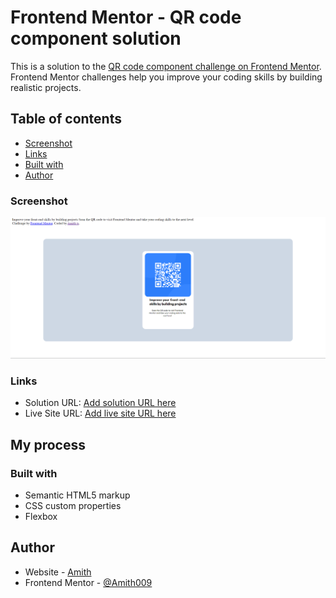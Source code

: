 # Frontend Mentor - QR code component solution

This is a solution to the [QR code component challenge on Frontend Mentor](https://www.frontendmentor.io/challenges/qr-code-component-iux_sIO_H). Frontend Mentor challenges help you improve your coding skills by building realistic projects. 

## Table of contents


  - [Screenshot](/Screenshot%20(919).png)
  - [Links](#links)
  - [Built with](#HTML&CSS)
- [Author](#amith)




### Screenshot

![](/Screenshot%20(919).png)


### Links

- Solution URL: [Add solution URL here](https://your-solution-url.com)
- Live Site URL: [Add live site URL here](https://your-live-site-url.com)

## My process

### Built with

- Semantic HTML5 markup
- CSS custom properties
- Flexbox


## Author

- Website - [Amith](https://www.your-site.com)
- Frontend Mentor - [@Amith009](https://www.frontendmentor.io/profile/yourusername)
